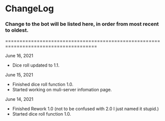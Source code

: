 # ChangeLog
### Change to the bot will be listed here, in order from most recent to oldest.

======================================================================================


June 16, 2021
 - Dice roll updated to 1.1.

June 15, 2021
  - Finished dice roll function 1.0.
  - Started working on muli-server infomation page.

June 14, 2021
  - Finished Rework 1.0 (not to be confused with 2.0 I just named it stupid.)
  - Started dice roll function 1.0.
